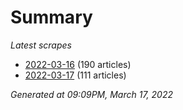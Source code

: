 # Summary
*Latest scrapes*
* [2022-03-16](https://github.com/nuuuwan/news_lk/blob/data/news_lk.2022-03-16.json) (190 articles)
* [2022-03-17](https://github.com/nuuuwan/news_lk/blob/data/news_lk.2022-03-17.json) (111 articles)

*Generated at 09:09PM, March 17, 2022*